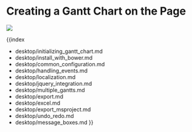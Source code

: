 Creating a Gantt Chart on the Page
==============================================================
<img src="desktop/gantt_basic.png"/>

{{index
- desktop/initializing_gantt_chart.md
- desktop/install_with_bower.md
- desktop/common_configuration.md
- desktop/handling_events.md
- desktop/localization.md
- desktop/jquery_integration.md
- desktop/multiple_gantts.md
- desktop/export.md
- desktop/excel.md
- desktop/export_msproject.md
- desktop/undo_redo.md
- desktop/message_boxes.md
}}